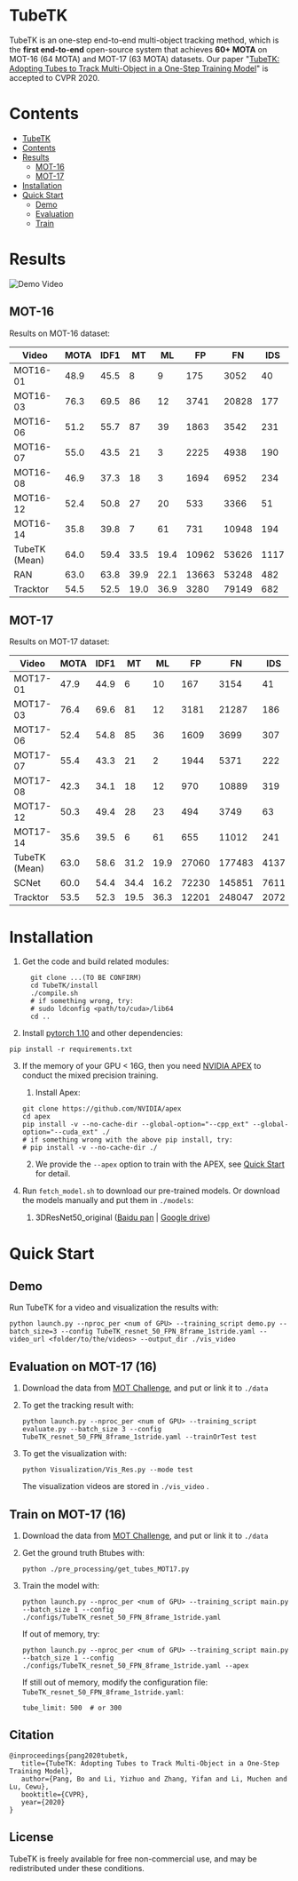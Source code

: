 # TubeTK

TubeTK is an one-step end-to-end multi-object tracking method, which is the **first end-to-end** open-source system that achieves **60+ MOTA** on MOT-16 (64 MOTA) and MOT-17 (63 MOTA) datasets. 
Our paper "[TubeTK: Adopting Tubes to Track Multi-Object in a One-Step Training Model](https://bopang1996.github.io/posts/2020/04/tubeTKpaper/)" is accepted to CVPR 2020.



# Contents

- [TubeTK](#TubeTK)
- [Contents](#Contents)
- [Results](#Results)
  - [MOT-16](#MOT-16)
  - [MOT-17](#MOT-17)
- [Installation](#Installation)
- [Quick Start](#Quick-Start)
  - [Demo](#Demo)
  - [Evaluation](#Evaluation-on-MOT-17-(16))
  - [Train](#Train-on-MOT-17-(16))

# Results

![Demo Video](assets/demo.gif)


## MOT-16

Results on MOT-16 dataset:

| Video         | MOTA | IDF1 | MT   | ML   | FP   | FN   | IDS  |
| ------------- | ---- | ---- | ---- | ---- | ---- | ---- | ---- |
| MOT16-01 | 48.9 | 45.5 | 8 | 9 | 175 | 3052 | 40|
| MOT16-03 | 76.3 | 69.5 | 86 | 12 | 3741 | 20828 | 177|
| MOT16-06 | 51.2 | 55.7 | 87 | 39 | 1863 | 3542 | 231|
| MOT16-07 | 55.0 | 43.5 | 21 | 3 | 2225 | 4938 | 190|
| MOT16-08 | 46.9 | 37.3 | 18 | 3 | 1694 | 6952 | 234|
| MOT16-12 | 52.4 | 50.8 | 27 | 20 | 533 | 3366 | 51|
| MOT16-14 | 35.8 | 39.8 | 7 | 61 | 731 | 10948 | 194|
| TubeTK (Mean) | 64.0 | 59.4 | 33.5 | 19.4 | 10962   | 53626 | 1117 |
| RAN | 63.0 | 63.8 | 39.9 | 22.1   |   13663    |  53248 | 482 |
| Tracktor | 54.5 | 52.5 | 19.0 | 36.9 | 3280 | 79149 | 682 |



## MOT-17
Results on MOT-17 dataset:

| Video         | MOTA | IDF1 | MT   | ML   | FP   | FN   | IDS  |
| ------------- | ---- | ---- | ---- | ---- | ---- | ---- | ---- |
| MOT17-01 | 47.9 | 44.9 | 6 | 10 | 167 | 3154 | 41|
| MOT17-03 | 76.4 | 69.6 | 81 | 12 | 3181 | 21287 | 186|
| MOT17-06 | 52.4 | 54.8 | 85 | 36 | 1609 | 3699 | 307|
| MOT17-07 | 55.4 | 43.3 | 21 | 2 | 1944 | 5371 | 222|
| MOT17-08 | 42.3 | 34.1 | 18 | 12 | 970 | 10889 | 319|
| MOT17-12 | 50.3 | 49.4 | 28 | 23 | 494 | 3749 | 63|
| MOT17-14 | 35.6 | 39.5 | 6 | 61 | 655 | 11012 | 241|
| TubeTK (Mean) | 63.0 |58.6 | 31.2 | 19.9 | 27060 |177483 | 4137 |
| SCNet | 60.0 | 54.4 | 34.4 | 16.2 | 72230 | 145851 | 7611 |
| Tracktor | 53.5 | 52.3 | 19.5 | 36.3 | 12201 | 248047   |  2072 |



# Installation

1. Get the code and build related modules:

    ```Shell
      git clone ...(TO BE CONFIRM)
      cd TubeTK/install
      ./compile.sh
      # if something wrong, try:
      # sudo ldconfig <path/to/cuda>/lib64
      cd ..
    ```

2.  Install [pytorch 1.10]( https://pytorch.org/ ) and other dependencies:

   ```Shell
   pip install -r requirements.txt
   ```


3. If the memory of your GPU < 16G, then you need [NVIDIA APEX]( https://github.com/nvidia/apex ) to conduct the mixed precision training. 

   1. Install Apex:

   ```Shell
   git clone https://github.com/NVIDIA/apex
   cd apex
   pip install -v --no-cache-dir --global-option="--cpp_ext" --global-option="--cuda_ext" ./
   # if something wrong with the above pip install, try:
   # pip install -v --no-cache-dir ./
   ```

   2. We provide the `--apex` option to train with the APEX, see [Quick Start](#quick-start) for detail.
   
4. Run `fetch_model.sh` to download our pre-trained models. Or download the models manually and put them in `./models`: 


      1. 3DResNet50_original ([Baidu pan](https://pan.baidu.com/s/13GHBQlpugHmhMDG9pQ0_Sw) | [Google drive](https://drive.google.com/open?id=1jLgyNmiZ_c-m8Cw3NcZTEPTf6VESfIzK))
      <!---2. 3DResNet50_small ([Baidu pan]() | [Google drive]())-->



# Quick Start

## Demo

Run TubeTK for a video and visualization the results with:

```Shell
python launch.py --nproc_per <num of GPU> --training_script demo.py --batch_size=3 --config TubeTK_resnet_50_FPN_8frame_1stride.yaml --video_url <folder/to/the/videos> --output_dir ./vis_video
```



## Evaluation on MOT-17 (16)

1. Download the data from [MOT Challenge](https://motchallenge.net/data/MOT17/  ), and put or link it to `./data`

2. To get the tracking result with:

   ```Shell
   python launch.py --nproc_per <num of GPU> --training_script evaluate.py --batch_size 3 --config TubeTK_resnet_50_FPN_8frame_1stride.yaml --trainOrTest test
   ```

3. To get the visualization with: 

   ```Shell
   python Visualization/Vis_Res.py --mode test
   ```

   The visualization videos are stored in `./vis_video` .



## Train on MOT-17 (16)

1. Download the data from [MOT Challenge](https://motchallenge.net/data/MOT17/  ), and put or link it to `./data`

2. Get the ground truth Btubes with:

   ```Shell
   python ./pre_processing/get_tubes_MOT17.py
   ```

3. Train the model with:

   ```Shell
   python launch.py --nproc_per <num of GPU> --training_script main.py --batch_size 1 --config ./configs/TubeTK_resnet_50_FPN_8frame_1stride.yaml
   ```

   If out of memory, try:

   ```Shell
   python launch.py --nproc_per <num of GPU> --training_script main.py --batch_size 1 --config ./configs/TubeTK_resnet_50_FPN_8frame_1stride.yaml --apex
   ```

   If still out of memory, modify the configuration file: `TubeTK_resnet_50_FPN_8frame_1stride.yaml`:

   ```
   tube_limit: 500  # or 300
   ```

## Citation

   ```
   @inproceedings{pang2020tubetk,
      title={TubeTK: Adopting Tubes to Track Multi-Object in a One-Step Training Model},
      author={Pang, Bo and Li, Yizhuo and Zhang, Yifan and Li, Muchen and Lu, Cewu},
      booktitle={CVPR},
      year={2020}
   }
   ```

## License

TubeTK is freely available for free non-commercial use, and may be redistributed under these conditions.